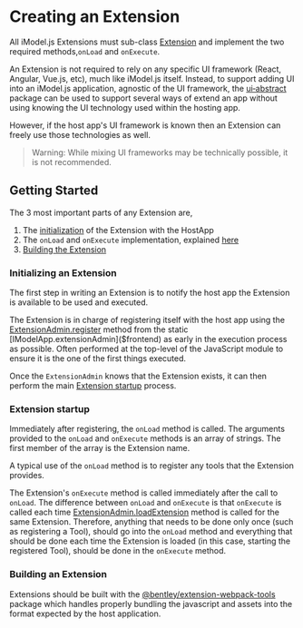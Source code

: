 # Creating an Extension

All iModel.js Extensions must sub-class [Extension]($frontend) and implement the two required methods,`onLoad` and `onExecute`.

An Extension is not required to rely on any specific UI framework (React, Angular, Vue.js, etc), much like iModel.js itself. Instead, to support adding UI into an iModel.js application, agnostic of the UI framework, the [ui&#8209;abstract](../../ui/abstract/index.md) package can be used to support several ways of extend an app without using knowing the UI technology used within the hosting app.

However, if the host app's UI framework is known then an Extension can freely use those technologies as well.

> Warning: While mixing UI frameworks may be technically possible, it is not recommended.

## Getting Started

The 3 most important parts of any Extension are,

1. The [initialization](#initializing-an-extension) of the Extension with the HostApp
1. The `onLoad` and `onExecute` implementation, explained [here](#extension-startup)
1. [Building the Extension](#building-an-extension)

### Initializing an Extension

The first step in writing an Extension is to notify the host app the Extension is available to be used and executed.

The Extension is in charge of registering itself with the host app using the [ExtensionAdmin.register]($frontend) method from the static [IModelApp.extensionAdmin]($frontend) as early in the execution process as possible. Often performed at the top-level of the JavaScript module to ensure it is the one of the first things executed.

Once the `ExtensionAdmin` knows that the Extension exists, it can then perform the main [Extension startup](#extension-startup) process.

### Extension startup

Immediately after registering, the `onLoad` method is called. The arguments provided to the `onLoad` and `onExecute` methods is an array of strings. The first member of the array is the Extension name.

A typical use of the `onLoad` method is to register any tools that the Extension provides.

The Extension's `onExecute` method is called immediately after the call to `onLoad`. The difference between `onLoad` and `onExecute` is that `onExecute` is called each time [ExtensionAdmin.loadExtension]($frontend) method is called for the same Extension. Therefore, anything that needs to be done only once (such as registering a Tool), should go into the `onLoad` method and everything that should be done each time the Extension is loaded (in this case, starting the registered Tool), should be done in the `onExecute` method.

### Building an Extension

Extensions should be built with the [@bentley/extension-webpack-tools](https://www.npmjs.com/package/@bentley/extension-webpack-tools) package which handles properly bundling the javascript and assets into the format expected by the host application.
